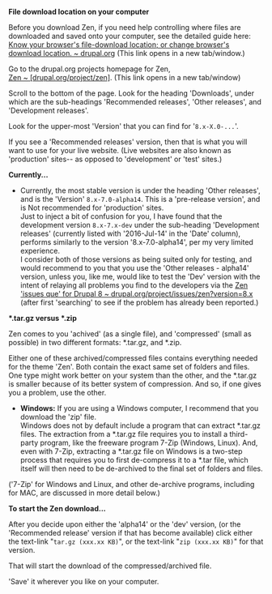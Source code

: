**File download location on your computer**

Before you download Zen, if you need help controlling where files are downloaded and saved onto your computer, see the detailed guide here: [Know your browser's file-download location; or change browser's download location. \~ drupal.org](https://www.drupal.org/node/1248034#dl%5Flocation "   This link opens in a new tab/window.  ~ [https://www.drupal.org/node/1248034#dl_location] ") (This link opens in a new tab/window.)

Go to the drupal.org projects homepage for Zen,  
[Zen \~ \[drupal.org/project/zen\]](https://www.drupal.org/project/zen "   This link opens in a new tab/window.  ~ [domain/url] "). (This link opens in a new tab/window)

Scroll to the bottom of the page. Look for the heading 'Downloads', under which are the sub-headings 'Recommended releases', 'Other releases', and 'Development releases'.

Look for the upper-most 'Version' that you can find for '`8.x-X.0-...`'.

If you see a 'Recommended releases' version, then that is what you will want to use for your live website. (Live websites are also known as 'production' sites-- as opposed to 'development' or 'test' sites.)

**Currently...**

* Currently, the most stable version is under the heading 'Other releases', and is the 'Version' `8.x-7.0-alpha14`. This is a 'pre-release version', and is Not recommended for 'production' sites.  
Just to inject a bit of confusion for you, I have found that the development version `8.x-7.x-dev` under the sub-heading 'Development releases' (currently listed with '2016-Jul-14' in the 'Date' column), performs similarly to the version '8.x-7.0-alpha14', per my very limited experience.  
I consider both of those versions as being suited only for testing, and would recommend to you that you use the 'Other releases - alpha14' version, unless you, like me, would like to test the 'Dev' version with the intent of relaying all problems you find to the developers via the [Zen 'issues que' for Drupal 8 \~ drupal.org/project/issues/zen?version=8.x](https://www.drupal.org/project/issues/zen?version=8.x "   This link opens in a new tab/window. [~ drupal.org/project/issues/zen] ") (after first 'searching' to see if the problem has already been reported.)

**\*.tar.gz versus \*.zip**

Zen comes to you 'achived' (as a single file), and 'compressed' (small as possible) in two different formats: \*.tar.gz, and \*.zip.

Either one of these archived/compressed files contains everything needed for the theme 'Zen'. Both contain the exact same set of folders and files. One type might work better on your system than the other, and the \*.tar.gz is smaller because of its better system of compression. And so, if one gives you a problem, use the other.

* **Windows:** If you are using a Windows computer, I recommend that you download the 'zip' file.  
Windows does not by default include a program that can extract \*.tar.gz files. The extraction from a \*.tar.gz file requires you to install a third-party program, like the freeware program 7-Zip (Windows, Linux). And, even with 7-Zip, extracting a \*.tar.gz file on Windows is a two-step process that requires you to first de-compress it to a \*.tar file, which itself will then need to be de-archived to the final set of folders and files.

('7-Zip' for Windows and Linux, and other de-archive programs, including for MAC, are discussed in more detail below.)

**To start the Zen download...**

After you decide upon either the 'alpha14' or the 'dev' version, (or the 'Recommended release' version if that has become available) click either the text-link "`tar.gz (xxx.xx KB)`", or the text-link "`zip (xxx.xx KB)`" for that version.

That will start the download of the compressed/archived file.

'Save' it wherever you like on your computer.